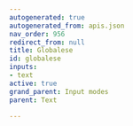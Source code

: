 ```yaml
---
autogenerated: true
autogenerated_from: apis.json
nav_order: 956
redirect_from: null
title: Globalese
id: globalese
inputs:
- text
active: true
grand_parent: Input modes
parent: Text

---
```


